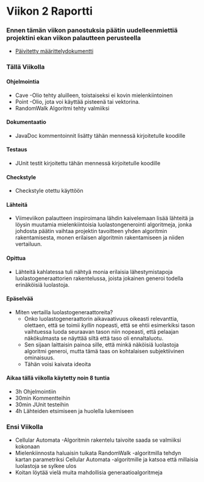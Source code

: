 # Viikon 2 Raportti

### Ennen tämän viikon panostuksia päätin uudelleenmiettiä projektini ekan viikon palautteen perusteella
- [Päivitetty määrittelydokumentti](https://github.com/KalliMiika/luolastogeneraattori/blob/master/dokumentaatio/m%C3%A4%C3%A4rittelydokumentti.md)

### Tällä Viikolla

#### Ohjelmointia
- Cave -Olio tehty aluilleen, toistaiseksi ei kovin mielenkiintoinen
- Point -Olio, jota voi käyttää pisteenä tai vektorina.
- RandomWalk Algoritmi tehty valmiiksi

#### Dokumentaatio
- JavaDoc kommentoinnit lisätty tähän mennessä kirjoitetulle koodille

#### Testaus
- JUnit testit kirjoitettu tähän mennessä kirjoitetulle koodille

#### Checkstyle
- Checkstyle otettu käyttöön

#### Lähteitä
- Viimeviikon palautteen inspiroimana lähdin kaivelemaan lisää lähteitä ja löysin muutamia mielenkiintoisia
luolastongenerointi algoritmeja, jonka johdosta päätin vaihtaa projektin tavoitteen yhden algoritmin rakentamisesta, monen
erilaisen algoritmin rakentamiseen ja niiden vertailuun.

#### Opittua
- Lähteitä kahlatessa tuli nähtyä monia erilaisia lähestymistapoja luolastogeneraattorien rakentelussa, joista jokainen generoi todella erinäköisiä luolastoja.

#### Epäselvää
- Miten vertailla luolastogeneraattoreita?
  - Onko luolastogeneraattorin aikavaativuus oikeasti relevanttia, olettaen, että se toimii _kyllin_ nopeasti, että se ehtii esimerkiksi tason vaihtuessa luoda seuraavan tason niin nopeasti, että pelaajan näkökulmasta se näyttää siltä että taso oli ennaltaluotu.
  - Sen sijaan laittaisin painoa sille, että minkä näköisiä luolastoja algoritmi generoi, mutta tämä taas on kohtalaisen subjektiivinen ominaisuus.
  - Tähän voisi kaivata ideoita
  
#### Aikaa tällä viikolla käytetty noin 8 tuntia
- 3h Ohjelmointiin
- 30min Kommentteihin
- 30min JUnit testeihin
- 4h Lähteiden etsimiseen ja huolella lukemiseen

### Ensi Viikolla
- Cellular Automata -Algoritmin rakentelu taivoite saada se valmiiksi kokonaan
- Mielenkiinnosta haluaisin tuikata RandomWalk -algoritmilla tehdyn kartan parametriksi Cellular Automata -algoritmille ja katsoa että millaisia luolastoja se sylkee ulos
- Koitan löytää vielä muita mahdollisia generaatioalgoritmeja
